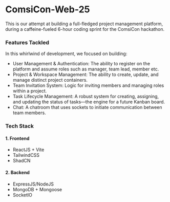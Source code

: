 # ComsiCon-Web-25

This is our attempt at building a full-fledged project management platform, during a caffeine-fueled 6-hour coding sprint for the ComsiCon hackathon.


### Features Tackled

In this whirlwind of development, we focused on building:

- User Management & Authentication: The ability to register on the platform and assume roles such as manager, team lead, member etc.
- Project & Workspace Management: The ability to create, update, and manage distinct project containers.
- Team Invitation System: Logic for inviting members and managing roles within a project.
- Task Lifecycle Management: A robust system for creating, assigning, and updating the status of tasks—the engine for a future Kanban board.
- Chat: A chatroom that uses sockets to initiate communication between team members.

### Tech Stack

#### 1. Frontend

- ReactJS + Vite
- TailwindCSS
- ShadCN

#### 2. Backend

- ExpressJS/NodeJS
- MongoDB + Mongoose
- SocketIO
